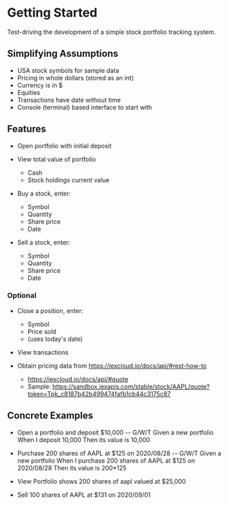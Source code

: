 # Getting Started

Test-driving the development of a simple stock portfolio tracking system.

## Simplifying Assumptions

* USA stock symbols for sample data
* Pricing in whole dollars (stored as an int)
* Currency is in $
* Equities
* Transactions have date without time
* Console (terminal) based interface to start with

## Features

* Open portfolio with initial deposit

* View total value of portfolio
    * Cash
    * Stock holdings current value

* Buy a stock, enter:
    * Symbol
    * Quantity
    * Share price
    * Date

* Sell a stock, enter:
    * Symbol
    * Quantity
    * Share price
    * Date

### Optional

* Close a position, enter:
    * Symbol
    * Price sold
    * (uses today's date)

* View transactions

* Obtain pricing data from https://iexcloud.io/docs/api/#rest-how-to
    * https://iexcloud.io/docs/api/#quote
    * Sample: https://sandbox.iexapis.com/stable/stock/AAPL/quote?token=Tpk_c8187b42b499474fafb1cb44c3175c87

## Concrete Examples

* Open a portfolio and deposit $10,000 -- G/W/T
    Given a new portfolio
    When I deposit 10,000
    Then its value is 10,000

* Purchase 200 shares of AAPL at $125 on 2020/08/28 -- G/W/T
    Given a new portfolio
    When I purchase 200 shares of AAPL at $125 on 2020/08/28
    Then its value is 200*125

* View Portfolio shows 200 shares of aapl valued at $25,000

* Sell 100 shares of AAPL at $131 on 2020/09/01

